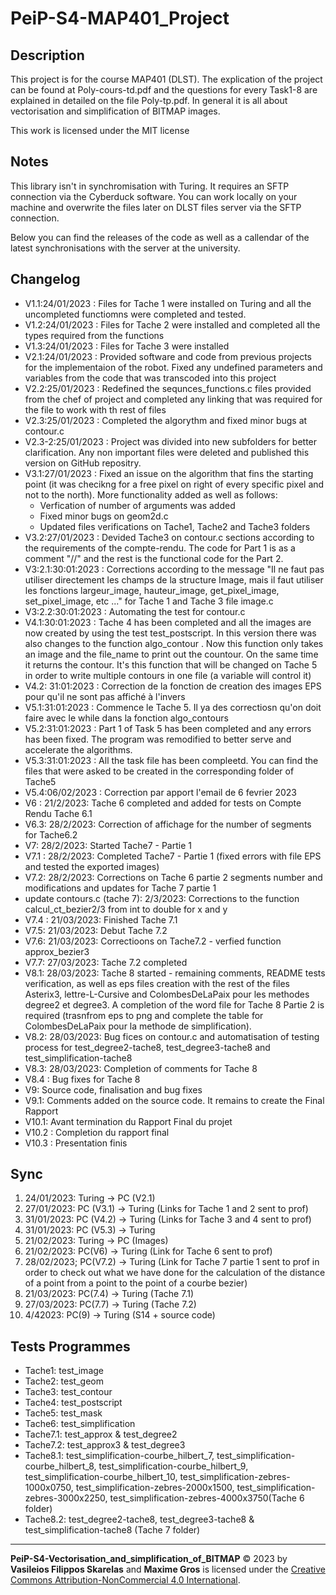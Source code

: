 # PeiP-S4-MAP401_Project

## Description

This project is for the course MAP401 (DLST). The explication of the project can be found at Poly-cours-td.pdf and the questions for every Task1-8 are explained in detailed on the file Poly-tp.pdf. In general it is all about vectorisation and simplification of BITMAP images.

This work is licensed under the MIT license

## Notes

This library isn't in synchromisation with Turing. It requires an SFTP connection via the Cyberduck software. You can work locally on your machine and overwrite the files later on DLST files server via the SFTP connection.

Below you can find the releases of the code as well as a callendar of the latest synchronisations with the server at the university.

## Changelog

* V1.1:24/01/2023 : Files for Tache 1 were installed on Turing and all the uncompleted functiomns were completed and tested.
* V1.2:24/01/2023 : Files for Tache 2 were installed and completed all the types required from the functions
* V1.3:24/01/2023 : Files for Tache 3 were installed
* V2.1:24/01/2023 : Provided software and code from previous projects for the implementaion of the robot. Fixed any undefined parameters and variables from the code that was transcoded into this project
* V2.2:25/01/2023 : Redefined the sequnces_functions.c files provided from the chef of project and completed any linking that was required for the file to work with th rest of files
* V2.3:25/01/2023 : Completed the algorythm and fixed minor bugs at contour.c
* V2.3-2:25/01/2023 : Project was divided into new subfolders for better clarification. Any non important files were deleted and published this version on GitHub repositry.
* V3.1:27/01/2023 : Fixed an issue on the algorithm that fins the starting point (it was checikng for a free pixel on right of every specific pixel and not to the north). More functionality added as well as follows:
  * Verfication of number of arguments was added
  * Fixed minor bugs on geom2d.c
  * Updated files verifications on Tache1, Tache2 and Tache3 folders
* V3.2:27/01/2023 : Devided Tache3 on contour.c sections according to the requirements of the compte-rendu. The code for Part 1 is as a comment "//" and the rest is the functional code for the Part 2.
* V3:2.1:30:01:2023 : Corrections according to the message "Il ne faut pas utiliser directement les champs de la structure Image, mais il faut utiliser les fonctions largeur_image, hauteur_image, get_pixel_image, set_pixel_image, etc ..." for Tache 1 and Tache 3 file image.c
* V3:2.2:30:01:2023 : Automating the test for contour.c
* V4.1:30:01:2023 : Tache 4 has been completed and all the images are now created by using the test test_postscript. In this version there was also changes to the function algo_contour . Now this function only takes an image and the file_name to print out the countour. On the same time it returns the contour. It's this function that will be changed on Tache 5 in order to write multiple contours in one file (a variable will control it)
* V4.2: 31:01:2023 : Correction de la fonction de creation des images EPS pour qu'il ne sont pas affiché à l'invers
* V5.1:31:01:2023 : Commence le Tache 5. Il ya des correctiosn qu'on doit faire avec le while dans la fonction algo_contours
* V5.2:31:01:2023 : Part 1 of Task 5 has been completed and any errors has been fixed. The program was remodified to better serve and accelerate the algorithms.
* V5.3:31:01:2023 : All the task file has been compleetd. You can find the files that were asked to be created in the corresponding folder of Tache5
* V5.4:06/02/2023 : Correction par apport l'email de 6 fevrier 2023
* V6 : 21/2/2023: Tache 6 completed and added for tests on Compte Rendu Tache 6.1
* V6.3: 28/2/2023: Correction of affichage for the number of segments for Tache6.2
* V7: 28/2/2023: Started Tache7 - Partie 1
* V7.1 : 28/2/2023: Completed Tache7 - Partie 1 (fixed errors with file EPS and tested the exported images)
* V7.2: 28/2/2023: Corrections on Tache 6 partie 2 segments number and modifications and updates for Tache 7 partie 1
* update contours.c (tache 7): 2/3/2023: Corrections to the function calcul_ct_bezier2/3 from int to double for x and y
* V7.4 : 21/03/2023: Finished Tache 7.1
* V7.5: 21/03/2023: Debut Tache 7.2
* V7.6: 21/03/2023: Correctioons on Tache7.2 - verfied function approx_bezier3
* V7.7: 27/03/2023: Tache 7.2 completed
* V8.1: 28/03/2023: Tache 8 started - remaining comments, README tests verification, as well as eps files creation with the rest of the files Asterix3, lettre-L-Cursive and ColombesDeLaPaix pour les methodes degree2 et degree3. A completion of the word file for Tache 8 Partie 2 is required (trasnfrom eps to png and complete the table for ColombesDeLaPaix pour la methode de simplification).
* V8.2: 28/03/2023: Bug fices on contour.c and automatisation of testing process for test_degree2-tache8, test_degree3-tache8 and test_simplification-tache8
* V8.3: 28/03/2023: Completion of comments for Tache 8
* V8.4 : Bug fixes for Tache 8
* V9: Source code, finalisation and bug fixes
* V9.1: Comments added on the source code. It remains to create the Final Rapport
* V10.1: Avant termination du Rapport Final du projet
* V10.2 : Completion du rapport final
* V10.3 : Presentation finis

## Sync

1. 24/01/2023: Turing -> PC (V2.1)
2. 27/01/2023: PC (V3.1) -> Turing (Links for Tache 1 and 2 sent to prof)
3. 31/01/2023: PC (V4.2) -> Turing (Links for Tache 3 and 4 sent to prof)
4. 31/01/2023: PC (V5.3) -> Turing
5. 21/02/2023: Turing -> PC (Images)
6. 21/02/2023: PC(V6) -> Turing (Link for Tache 6 sent to prof)
7. 28/02/2023; PC(V7.2) -> Turing (Link for Tache 7 partie 1 sent to prof in order to check out what we have done for the calculation of the distance of a point from a point to the point of a courbe bezier)
8. 21/03/2023: PC(7.4) -> Turing (Tache 7.1)
9. 27/03/2023: PC(7.7) -> Turing (Tache 7.2)
10. 4/42023: PC(9) -> Turing (S14 + source code)

## Tests Programmes

* Tache1: test_image
* Tache2: test_geom
* Tache3: test_contour
* Tache4: test_postscript
* Tache5: test_mask
* Tache6: test_simplification
* Tache7.1: test_approx & test_degree2
* Tache7.2: test_approx3 & test_degree3
* Tache8.1: test_simplification-courbe_hilbert_7, test_simplification-courbe_hilbert_8, test_simplification-courbe_hilbert_9, test_simplification-courbe_hilbert_10, test_simplification-zebres-1000x0750, test_simplification-zebres-2000x1500, test_simplification-zebres-3000x2250, test_simplification-zebres-4000x3750(Tache 6 folder)
* Tache8.2: test_degree2-tache8, test_degree3-tache8 & test_simplification-tache8 (Tache 7 folder)

---
**PeiP-S4-Vectorisation_and_simplification_of_BITMAP** © 2023 by **Vasileios Filippos Skarelas** and **Maxime Gros** is licensed under the [Creative Commons Attribution-NonCommercial 4.0 International](https://creativecommons.org/licenses/by-nc/4.0/).
